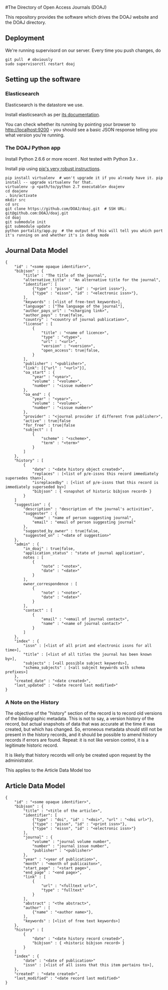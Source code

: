 #The Directory of Open Access Journals (DOAJ)

This repository provides the software which drives the DOAJ website and the DOAJ directory.

## Deployment
We're running supervisord on our server. Every time you push changes, do
    
    git pull  # obviously
    sudo supervisorctl restart doaj

## Setting up the software

### Elasticsearch
Elasticsearch is the datastore we use.

Install elasticsearch as per [its documentation](http://www.elasticsearch.org/guide/en/elasticsearch/reference/current/setup.html#setup-installation).

You can check whether its running by pointing your browser to [http://localhost:9200](http://localhost:9200) - you should see a basic JSON response telling you what version you're running.

### The DOAJ Python app

Install Python 2.6.6 or more recent . Not tested with Python 3.x .

Install pip using [pip's very robust instructions](http://www.pip-installer.org/en/latest/installing.html).
    
    pip install virtualenv  # won't upgrade it if you already have it. pip install -- upgrade virtualenv for that.
    virtualenv -p <path/to/python 2.7 executable> doajenv
    cd doajenv
    . bin/activate
    mkdir src
    cd src
    git clone https://github.com/DOAJ/doaj.git  # SSH URL: git@github.com:DOAJ/doaj.git
    cd doaj
    git submodule init
    git submodule update
    python portality/app.py  # the output of this will tell you which port it's running on and whether it's in debug mode
    

## Journal Data Model

    {
        "id" : "<some opaque identifier>",
        "bibjson" : {
            "title" : "The title of the journal",
            "alternative_title" : "An alternative title for the journal",
            "identifier": [
                {"type" : "pissn", "id" : "<print issn>"},
                {"type" : "eissn", "id" : "<electronic issn>"},
            ],
            "keywords" : [<list of free-text keywords>],
            "language" : ["The language of the journal"],
            "author_pays_url" : "<charging link>",
            "author_pays" : true|false,
            "country" : "<country of journal publication>",
            "license" : [
                {
                    "title" : "<name of licence>",
                    "type" : "<type>", 
                    "url" : "<url>", 
                    "version" : "<version>",
                    "open_access": true|false,
                }
            ],
            "publisher" : "<publisher>",
            "link": [{"url" : "<url>"}],
            "oa_start" : {
                "year" : "<year>", 
                "volume" : "<volume>", 
                "number" : "<issue number>"
            },
            "oa_end" : {
                "year" : "<year>", 
                "volume" : "<volume>", 
                "number" : "<issue number>"
            },
            "provider" : "<journal provider if different from publisher>",
            "active" : true|false
            "for_free" : true|false
            "subject" : [
                {
                    "scheme" : "<scheme>", 
                    "term" : "<term>"
                }
            ]
        },
        "history" : [
            {
                "date" : "<date history object created>",
                "replaces" : [<list of p/e-issns this record immediately supersedes than>],
                "isreplacedby" : [<list of p/e-issns that this record is immediately superseded by>]
                "bibjson" : { <snapshot of historic bibjson record> }
            }
        ]
        "suggestion" : {
            "description" : "description of the journal's activities",
            "suggester" : { 
                "name" : "name of person suggesting journal",
                "email" : "email of person suggesting journal"
            },
            "suggested_by_owner" : true|false,
            "suggested_on" : "<date of suggestion>"
        },
        "admin" : {
            "in_doaj" : true|false,
            "application_status" : "state of journal application",
            notes : [
                {
                    "note" : "<note>", 
                    "date" : "<date>"
                }
            ],
            owner_correspondence : [
                {
                    "note" : "<note>", 
                    "date" : "<date>"
                }
            ],
            "contact" : [
                { 
                    "email" : "<email of journal contact>",
                    "name" : "<name of journal contact>"
                }
            ]
        },
        "index" : {
            "issn" : [<list of all print and electronic issns for all time>],
            "title" : [<list of all titles the journal has been known by>],
            "subjects" : [<all possible subject keywords>],
            "schema_subjects" : [<all subject keywords with schema prefixes>]
        },
        "created_date" : "<date created>",
        "last_updated" : "<date record last modified>"
    }

### A Note on the History

The objective of the "history" section of the record is to record old versions of the bibliographic metadata.  This is not to say, a version history of the record, but actual snapshots of data that was accurate at the time it was created, but which has changed.  So, erroneous metadata should still not be present in the history records, and it should be possible to amend history records if errors are found.  Repeat: it is not like version control, it is a legitimate historic record.

It is likely that history records will only be created upon request by the administrator.

This applies to the Article Data Model too

## Article Data Model

    {
        "id" : "<some opaque identifier>",
        "bibjson" : {
            "title" : "<title of the article>",
            "identifier": [
                {"type" : "doi", "id" : "<doi>", "url" : "<doi url>"},
                {"type" : "pissn", "id" : "<print issn>"},
                {"type" : "eissn", "id" : "<electronic issn>"}
            ],
            "journal" : {
                "volume" : "journal volume number",
                "number" : "journal issue number",
                "publisher" : "<publisher>"
            },
            "year" : "<year of publication>",
            "month" : "<month of publicaiton>",
            "start_page" : "<start page>",
            "end_page" : "<end page>",
            "link" : [
                {
                    "url" : "<fulltext url>",
                    "type" : "fulltext"
                }
            ],
            "abstract" : "<the abstract>",
            "author" : [
                {"name" : "<author name>"},
            ],
            "keywords" : [<list of free text keywords>]
        },
        "history" : [
            {
                "date" : "<date history record created>",
                "bibjson" : { <historic bibjson record> }
            }
        ]
        "index" : {
            "date" : "<date of publication>"
            "issn" : [<list of all issns that this item pertains to>],
        },
        "created" : "<date created>",
        "last_modified" : "<date record last modified>"
    }





























